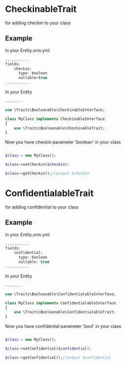 CheckinableTrait
=================

for adding checkin to your class

Example
-------
in your Entity.orm.yml
```php
...........
fields:
    checkin:
      type: boolean
      nullable=true
...........
```

In your Entity
```php
........

use \Traits\Booleanable\CheckinableInterface;

class MyClass implements CheckinableInterface
{
	use \Traits\Booleanable\CheckinableTrait;
}

```

Now you have checkin parameter 'boolean' in your class
```php

$class = new MyClass();

$class->setCheckin($checkin);

$class->getCheckin();//output $checkin

```

ConfidentialableTrait
======================

for adding confidential to your class

Example
-------
in your Entity.orm.yml
```php
...........
fields:
    confidential:
      type: boolean
      nullable: true
...........
```

In your Entity
```php
........

use \Traits\Booleanable\ConfidentialableInterface;

class MyClass implements ConfidentialableInterface
{
	use \Traits\Booleanable\ConfidentialableTrait;
}

```

Now you have confidential parameter 'bool' in your class
```php

$class = new MyClass();

$class->setConfidential($confidential);

$class->getConfidential();//output $confidential

```